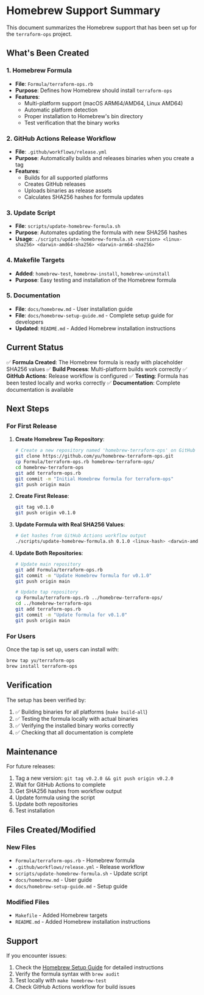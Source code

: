 # Homebrew Support Summary

This document summarizes the Homebrew support that has been set up for the `terraform-ops` project.

## What's Been Created

### 1. Homebrew Formula

- **File**: `Formula/terraform-ops.rb`
- **Purpose**: Defines how Homebrew should install `terraform-ops`
- **Features**:
  - Multi-platform support (macOS ARM64/AMD64, Linux AMD64)
  - Automatic platform detection
  - Proper installation to Homebrew's bin directory
  - Test verification that the binary works

### 2. GitHub Actions Release Workflow

- **File**: `.github/workflows/release.yml`
- **Purpose**: Automatically builds and releases binaries when you create a tag
- **Features**:
  - Builds for all supported platforms
  - Creates GitHub releases
  - Uploads binaries as release assets
  - Calculates SHA256 hashes for formula updates

### 3. Update Script

- **File**: `scripts/update-homebrew-formula.sh`
- **Purpose**: Automates updating the formula with new SHA256 hashes
- **Usage**: `./scripts/update-homebrew-formula.sh <version> <linux-sha256> <darwin-amd64-sha256> <darwin-arm64-sha256>`

### 4. Makefile Targets

- **Added**: `homebrew-test`, `homebrew-install`, `homebrew-uninstall`
- **Purpose**: Easy testing and installation of the Homebrew formula

### 5. Documentation

- **File**: `docs/homebrew.md` - User installation guide
- **File**: `docs/homebrew-setup-guide.md` - Complete setup guide for developers
- **Updated**: `README.md` - Added Homebrew installation instructions

## Current Status

✅ **Formula Created**: The Homebrew formula is ready with placeholder SHA256 values
✅ **Build Process**: Multi-platform builds work correctly
✅ **GitHub Actions**: Release workflow is configured
✅ **Testing**: Formula has been tested locally and works correctly
✅ **Documentation**: Complete documentation is available

## Next Steps

### For First Release

1. **Create Homebrew Tap Repository**:

   ```bash
   # Create a new repository named 'homebrew-terraform-ops' on GitHub
   git clone https://github.com/yu/homebrew-terraform-ops.git
   cp Formula/terraform-ops.rb homebrew-terraform-ops/
   cd homebrew-terraform-ops
   git add terraform-ops.rb
   git commit -m "Initial Homebrew formula for terraform-ops"
   git push origin main
   ```

2. **Create First Release**:

   ```bash
   git tag v0.1.0
   git push origin v0.1.0
   ```

3. **Update Formula with Real SHA256 Values**:

   ```bash
   # Get hashes from GitHub Actions workflow output
   ./scripts/update-homebrew-formula.sh 0.1.0 <linux-hash> <darwin-amd64-hash> <darwin-arm64-hash>
   ```

4. **Update Both Repositories**:

   ```bash
   # Update main repository
   git add Formula/terraform-ops.rb
   git commit -m "Update Homebrew formula for v0.1.0"
   git push origin main

   # Update tap repository
   cp Formula/terraform-ops.rb ../homebrew-terraform-ops/
   cd ../homebrew-terraform-ops
   git add terraform-ops.rb
   git commit -m "Update formula for v0.1.0"
   git push origin main
   ```

### For Users

Once the tap is set up, users can install with:

```bash
brew tap yu/terraform-ops
brew install terraform-ops
```

## Verification

The setup has been verified by:

1. ✅ Building binaries for all platforms (`make build-all`)
2. ✅ Testing the formula locally with actual binaries
3. ✅ Verifying the installed binary works correctly
4. ✅ Checking that all documentation is complete

## Maintenance

For future releases:

1. Tag a new version: `git tag v0.2.0 && git push origin v0.2.0`
2. Wait for GitHub Actions to complete
3. Get SHA256 hashes from workflow output
4. Update formula using the script
5. Update both repositories
6. Test installation

## Files Created/Modified

### New Files

- `Formula/terraform-ops.rb` - Homebrew formula
- `.github/workflows/release.yml` - Release workflow
- `scripts/update-homebrew-formula.sh` - Update script
- `docs/homebrew.md` - User guide
- `docs/homebrew-setup-guide.md` - Setup guide

### Modified Files

- `Makefile` - Added Homebrew targets
- `README.md` - Added Homebrew installation instructions

## Support

If you encounter issues:

1. Check the [Homebrew Setup Guide](docs/homebrew-setup-guide.md) for detailed instructions
2. Verify the formula syntax with `brew audit`
3. Test locally with `make homebrew-test`
4. Check GitHub Actions workflow for build issues
